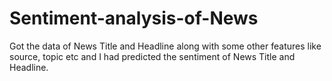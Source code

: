 # Sentiment-analysis-of-News  


Got the data of News Title and Headline along with some other features like source, topic etc and I had predicted the sentiment of News Title and Headline.
